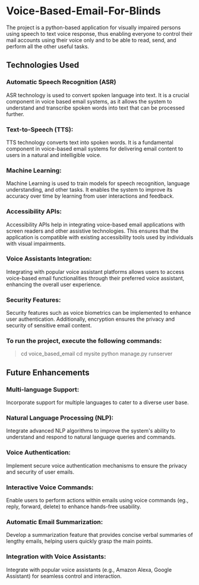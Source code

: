 # Voice-Based-Email-For-Blinds
 
The project is a python-based application for visually impaired persons using speech to text 
voice response, thus enabling everyone to control their mail accounts using their voice only 
and to be able to read, send, and perform all the other useful tasks.

## Technologies Used

### Automatic Speech Recognition (ASR) 
ASR technology is used to convert spoken language into text. It is a crucial component in voice based email systems, as it allows the system to understand and transcribe spoken words into text that can be processed further. 
 
### Text-to-Speech (TTS): 
TTS technology converts text into spoken words. It is a fundamental component in voice-based email systems for delivering email content to users in a natural and intelligible voice. 

 
### Machine Learning: 
Machine Learning is used to train models for speech recognition, language understanding, and other tasks. It enables the system to improve its accuracy over time by learning 
from user interactions and feedback. 
 
### Accessibility APIs: 
Accessibility APIs help in integrating voice-based email applications with screen readers and other assistive technologies. This ensures that the application is compatible with existing accessibility tools used by individuals with visual impairments. 
 
### Voice Assistants Integration: 
Integrating with popular voice assistant platforms allows users to access voice-based email functionalities through their preferred voice assistant, enhancing the overall user experience. 
 
### Security Features: 
Security features such as voice biometrics can be implemented to enhance user authentication. Additionally, encryption ensures the privacy and security of sensitive email content. 
  
 
 ### To run the project, execute the following commands: 
>cd voice_based_email 
>cd mysite 
>python manage.py runserver

## Future Enhancements
### Multi-language Support: 
Incorporate support for multiple languages to cater to a diverse user base. 
 
### Natural Language Processing (NLP): 
Integrate advanced NLP algorithms to improve the system's ability to understand and respond to natural language queries and commands. 
 
### Voice Authentication: 
Implement secure voice authentication mechanisms to ensure the privacy and security of user 
emails. 
 
### Interactive Voice Commands: 
Enable users to perform actions within emails using voice commands (eg., reply, forward, delete) to enhance hands-free usability. 
 
 
### Automatic Email Summarization: 
Develop a summarization feature that provides concise verbal summaries of lengthy emails, helping users quickly grasp the main points. 
 
### Integration with Voice Assistants: 
Integrate with popular voice assistants (e.g., Amazon Alexa, Google Assistant) for seamless control and interaction. 
 
